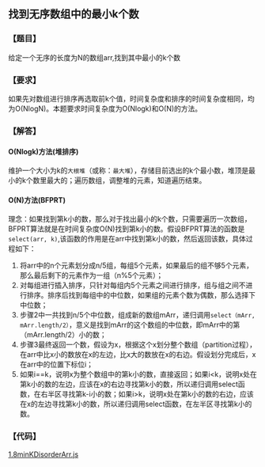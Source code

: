 ## 找到无序数组中的最小k个数

### 【题目】
给定一个无序的长度为N的数组arr,找到其中最小的k个数

### 【要求】
如果先对数组进行排序再选取前k个值，时间复杂度和排序的时间复杂度相同，均为O(NlogN)。本题要求时间复杂度为O(Nlogk)和O(N)的方法。

### 【解答】
#### O(Nlogk)方法(堆排序)
维护一个大小为k的`大根堆`（或称：`最大堆`），存储目前选出的k个最小数，堆顶是最小的k个数里最大的；遍历数组，调整堆的元素，知道遍历结束。
#### O(N)方法(BFPRT)
理念：如果找到第k小的数，那么对于找出最小的k个数，只需要遍历一次数组，BFPRT算法就是在时间复杂度O(N)找到第k小的数。假设BFPRT算法的函数是`select(arr, k)`,该函数的作用是在arr中找到第k小的数，然后返回该数，具体过程如下：

1. 将arr中的n个元素划分成n/5组，每组5个元素，如果最后的组不够5个元素，那么最后剩下的元素作为一组（n%5个元素）；
2. 对每组进行插入排序，只针对每组内5个元素之间进行排序，组与组之间不进行排序。排序后找到每组中的中位数，如果组的元素个数为偶数，那么选择下中位数；
3. 步骤2中一共找到n/5个中位数，组成新的数组mArr，递归调用`select（mArr, mArr.length/2）`，意义是找到mArr的这个数组的中位数，即mArr中的第（mArr.length/2）小的数；
4. 步骤3最终返回一个数，假设为x，根据这个x划分整个数组（partition过程），在arr中比x小的数放在x的左边，比x大的数放在x的右边。假设划分完成后，x在arr中的位置下标位i；
5. 如果i==k，说明x为整个数组中的第k小的数，直接返回；如果i<k，说明x处在第k小的数的左边，应该在x的右边寻找第k小的数，所以递归调用select函数，在右半区寻找第k-i小的数；如果i>k，说明x处在第k小的数的右边，应该在x的左边寻找第k小的数，所以递归调用select函数，在左半区寻找第k小的数。

### 【代码】
[1.8minKDisorderArr.js](../codes/1.8minKDisorderArr.js)